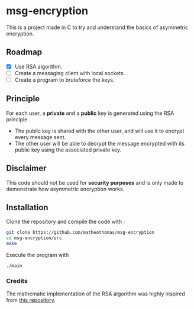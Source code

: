 # msg-encryption

This is a project made in C to try and understand the basics of asymmetric encryption.

## Roadmap
- [x] Use RSA algorithm.
- [ ] Create a messaging client with local sockets.
- [ ] Create a program to bruteforce the keys.

## Principle
For each user, a **private** and a **public** key is generated using the RSA principle. 
- The public key is shared with the other user, and will use it to encrypt every message sent.
- The other user will be able to decrypt the message encrypted with its public key using the associated private key.


## Disclaimer
This code should not be used for **security purposes** and is only made to demonstrate how asymmetric encryption works.

## Installation
Clone the repository and compile the code with :
```bash
git clone https://github.com/matheothomas/msg-encryption
cd msg-encryption/src
make
```

Execute the program with
```bash
./main
```

### Credits

The mathematic implementation of the RSA algorithm was highly inspired from [this repository](https://github.com/andrewkiluk/RSA-Library).

